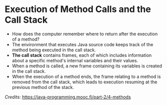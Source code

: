 # Execution of Method Calls and the Call Stack
* How does the computer remember where to return after the execution of a method?<br>
* The environment that executes Java source code keeps track of the method being executed in the call stack.
* **The call stack** contains frames, each of which includes information about a specific method's internal variables and their values.
* When a method is called, a new frame containing its variables is created in the call stack.
* When the execution of a method ends, the frame relating to a method is removed from the call stack, which leads to execution resuming at the previous method of the stack.

*Credits:* https://java-programming.mooc.fi/part-2/4-methods
